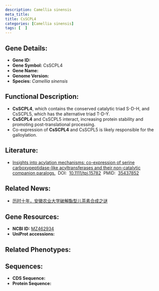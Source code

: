 ```yaml
---
description: Camellia sinensis
meta_title:
title: CsSCPL4
categories: [Camellia sinensis]
tags: [  ]
---
```


## Gene Details:
- **Gene ID:**	[]()
- **Gene Symbol:** CsSCPL4
- **Gene Name:** 
- **Genome Version:** []()
- **Species:** *Camellia sinensis*

## Functional Description:
   - **CsSCPL4**, which contains the conserved catalytic triad S-D-H, and CsSCPL5, which has the alternative triad T-D-Y.
   - **CsSCPL4** and CsSCPL5 interact, increasing protein stability and promoting post-translational processing.
   - Co-expression of **CsSCPL4** and CsSCPL5 is likely responsible for the galloylation.

## Literature:
   - [Insights into acylation mechanisms: co-expression of serine carboxypeptidase-like acyltransferases and their non-catalytic companion paralogs.]( https://onlinelibrary.wiley.com/doi/10.1111/tpj.15782)&nbsp;&nbsp;DOI:&nbsp;&nbsp;[10.1111/tpj.15782](https://onlinelibrary.wiley.com/doi/10.1111/tpj.15782)&nbsp;&nbsp;PMID:&nbsp;&nbsp;[35437852](https://pubmed.ncbi.nlm.nih.gov/35437852/)

## Related News:
   - [​历时十年，安徽农业大学破解酯型儿茶素合成之谜](https://mp.weixin.qq.com/s?__biz=MzIyOTY2NDYyNQ==&mid=2247539005&idx=2&sn=29751539e9d39d75063b1dc90a9f5b35&chksm=e8bd2b23dfcaa235c04f5450d76798dcf2f3a7d4dfba663d9722c93645711a0f75bbe05b39e7&scene=27#wechat_redirect)

## Gene Resources:
- **NCBI ID:** [MZ462934](https://www.ncbi.nlm.nih.gov/gene/?term=MZ462934)
- **UniProt accessions:** [](https://www.uniprot.org/uniprotkb//entry)

## Related Phenotypes:


## Sequences:
- **CDS Sequence:**
- **Protein Sequence:**
